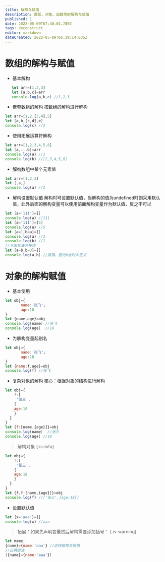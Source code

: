```yaml
---
title: 解构与赋值
description: 数组、对象、函数等的解构与赋值
published: 1
date: 2022-05-09T07:40:04.789Z
tags: deconstruct
editor: markdown
dateCreated: 2022-05-09T06:39:14.035Z
---
```


# 数组的解构与赋值
+ 基本解构
``` js
   let arr=[1,2,3]
   let [a,b,c]=arr
   console.log(a,b,c) //1,2,3
```
+ 嵌套数组的解构
按数组的解构进行解构
``` js
let arr=[1,2,[3,4],5]
let [a,b,[c,d],e]
console.log(c) //3
```
+ 使用拓展运算符解构
``` js
let arr=[1,2,3,4,5,6]
let [a,...b]=arr
console.log(a) //1
console.log(b) //[2,3,4,5,6]
```
+ 解构数组中某个元素值
``` js
let arr=[1,2,3]
let [,a,]
console.log(a) //2
```
+ 解构设置默认值
解构时可设置默认值，当解构的值为undefined时则采用默认值，此外后面的解构变量可以使用前面解构变量作为默认值，反之不可以
``` js
let [a='111']=[]
console.log(a) //111
let [a='111']=[5]
console.log(a) //5
let [a=1,b=a]=[]
console.log(a) //1
console.log(b) //1
//下面写法会报错
let [a=b,b=3]=[]
console.log(a,b) //报错，因为b此时未定义
```
# 对象的解构赋值
+ 基本使用
``` js
let obj={
       name:'张飞'，
       age:18
}
let {name,age}=obj
console.log(name) //张飞
console.log(age)  //18
```
+ 为解构变量起别名
``` js
let obj={
       name:'张飞'，
       age:18
}
let {name:f,age}=obj
console.log(f) //张飞
```
+ 复杂对象的解构
核心：根据对象的结构进行解构
``` js
let obj={
    f:[
     '张三',
    {
    age:18
    }
  ]
}
let {f:[name,{age}]}=obj
console.log(name)  //张三
console.log(age) //18
```
> 解构对象
{.is-info}

``` js
let obj={
    f:[
     '张三',
    {
    age:18
    }
  ]
}
let {f,f:[name,{age}]}=obj
console.log(f) //['张三',{age:18}]
```
+ 设置默认值
``` js
let {x='aaa'}={}
console.log(x) //aaa
```
> 拓展：如果先声明变量然后解构需要添加括号：
{.is-warning}

``` js
let name;
{name}={name:'aaa'} //这样解构会报错
//正确做法
({name}={name:'aaa'})
```
